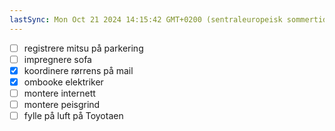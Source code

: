 ```yaml
---
lastSync: Mon Oct 21 2024 14:15:42 GMT+0200 (sentraleuropeisk sommertid)
---
```

- [ ] registrere mitsu på parkering 
- [ ] impregnere sofa
- [x] koordinere rørrens på mail
- [x] ombooke elektriker
- [ ] montere internett 
- [ ] montere peisgrind
- [ ] fylle på luft på Toyotaen